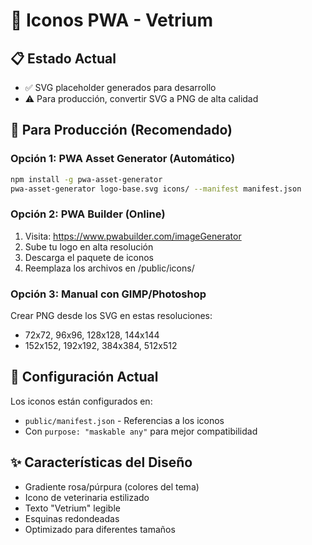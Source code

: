 # 📱 Iconos PWA - Vetrium

## 📋 Estado Actual
- ✅ SVG placeholder generados para desarrollo
- ⚠️ Para producción, convertir SVG a PNG de alta calidad

## 🎨 Para Producción (Recomendado)

### Opción 1: PWA Asset Generator (Automático)
```bash
npm install -g pwa-asset-generator
pwa-asset-generator logo-base.svg icons/ --manifest manifest.json
```

### Opción 2: PWA Builder (Online)
1. Visita: https://www.pwabuilder.com/imageGenerator
2. Sube tu logo en alta resolución
3. Descarga el paquete de iconos
4. Reemplaza los archivos en /public/icons/

### Opción 3: Manual con GIMP/Photoshop
Crear PNG desde los SVG en estas resoluciones:
- 72x72, 96x96, 128x128, 144x144
- 152x152, 192x192, 384x384, 512x512

## 🔧 Configuración Actual
Los iconos están configurados en:
- `public/manifest.json` - Referencias a los iconos
- Con `purpose: "maskable any"` para mejor compatibilidad

## ✨ Características del Diseño
- Gradiente rosa/púrpura (colores del tema)
- Icono de veterinaria estilizado
- Texto "Vetrium" legible
- Esquinas redondeadas
- Optimizado para diferentes tamaños
